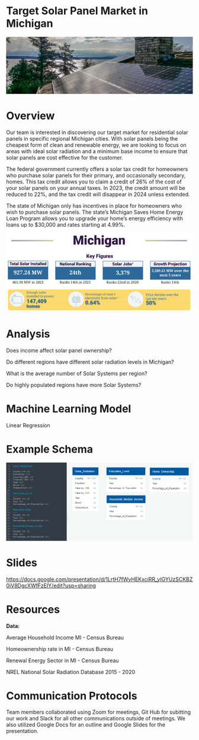 # Target Solar Panel Market in Michigan 

![solar](Visuals/solar.png)

# Overview

Our team is interested in discovering our target market for residential solar panels in specific regional Michigan cities. With solar panels being the cheapest form of clean and renewable energy, we are looking to focus on areas with ideal solar radiation and a minimum base income to ensure that solar panels are cost effective for the customer.

The federal government currently offers a solar tax credit for homeowners who purchase solar panels for their primary, and occasionally secondary, homes. This tax credit allows you to claim a credit of 26% of the cost of your solar panels on your annual taxes. In 2023, the credit amount will be reduced to 22%, and the tax credit will disappear in 2024 unless extended.

The state of Michigan only has incentives in place for homeowners who wish to purchase solar panels. The state’s Michigan Saves Home Energy Loan Program allows you to upgrade your home’s energy efficiency with loans up to $30,000 and rates starting at 4.99%.

![key_figures](Visuals/key_figures.png)

# Analysis

Does income affect solar panel ownership?

Do different regions have different solar radiation levels in Michigan?

What is the average number of Solar Systems per region?

Do highly populated regions have more Solar Systems?


# Machine Learning Model

Linear Regression

# Example Schema

![Schema](Visuals/Schema.png)

# Slides

https://docs.google.com/presentation/d/1LrtH7fWyHEKxciRR_yIGYUzSCKBZ0iV8DgcXWfFzEIY/edit?usp=sharing


# Resources

**Data:** 

Average Household Income MI - Census Bureau

Homeownership rate in MI - Census Bureau

Renewal Energy Sector in MI - Census Bureau

NREL National Solar Radiation Database 2015 - 2020


# Communication Protocols

Team members collaborated using Zoom for meetings, Git Hub for subitting our work and Slack for all other communications outside of meetings. We also utilized Google Docs for an outline and Google Slides for the presentation.
